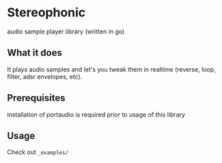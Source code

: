 # Stereophonic
audio sample player library (written in go)

## What it does
It plays audio samples and let's you tweak them in realtime (reverse, loop,
filter, adsr envelopes, etc).

## Prerequisites
installation of portaudio is required prior to usage of this library

## Usage
Check out `_examples/`
